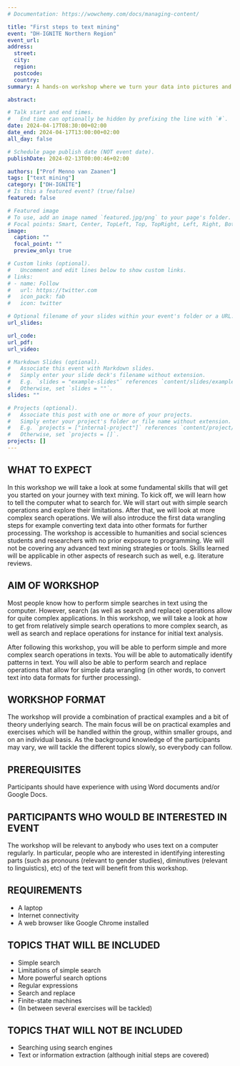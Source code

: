 ```yaml
---
# Documentation: https://wowchemy.com/docs/managing-content/

title: "First steps to text mining"
event: "DH-IGNITE Northern Region"
event_url: 
address:
  street: 
  city: 
  region: 
  postcode: 
  country: 
summary: A hands-on workshop where we turn your data into pictures and then discuss what this reveals. 

abstract: 

# Talk start and end times.
#   End time can optionally be hidden by prefixing the line with `#`.
date: 2024-04-17T08:30:00+02:00
date_end: 2024-04-17T13:00:00+02:00
all_day: false

# Schedule page publish date (NOT event date).
publishDate: 2024-02-13T00:00:46+02:00

authors: ["Prof Menno van Zaanen"]
tags: ["text mining"]
category: ["DH-IGNITE"]
# Is this a featured event? (true/false)
featured: false

# Featured image
# To use, add an image named `featured.jpg/png` to your page's folder. 
# Focal points: Smart, Center, TopLeft, Top, TopRight, Left, Right, BottomLeft, Bottom, BottomRight.
image:
  caption: ""
  focal_point: ""
  preview_only: true

# Custom links (optional).
#   Uncomment and edit lines below to show custom links.
# links:
# - name: Follow
#   url: https://twitter.com
#   icon_pack: fab
#   icon: twitter

# Optional filename of your slides within your event's folder or a URL.
url_slides:

url_code:
url_pdf: 
url_video:

# Markdown Slides (optional).
#   Associate this event with Markdown slides.
#   Simply enter your slide deck's filename without extension.
#   E.g. `slides = "example-slides"` references `content/slides/example-slides.md`.
#   Otherwise, set `slides = ""`.
slides: ""

# Projects (optional).
#   Associate this post with one or more of your projects.
#   Simply enter your project's folder or file name without extension.
#   E.g. `projects = ["internal-project"]` references `content/project/deep-learning/index.md`.
#   Otherwise, set `projects = []`.
projects: []
---
```



## WHAT TO EXPECT 

In this workshop we will take a look at some fundamental skills that will get you started on your journey with text mining. To kick off, we will learn how to tell the computer what to search for.  We will start out with simple search operations and explore their limitations. After that, we will look at more complex search operations.  We will also introduce the first data wrangling steps for example converting text data into other formats for further processing. The workshop is accessible to humanities and social sciences students and researchers with no prior exposure to programming. We will not be covering any advanced text mining strategies or tools.  Skills learned will be applicable in other aspects of research such as well, e.g. literature reviews.

## AIM OF WORKSHOP 

Most people know how to perform simple searches in text using the computer. However, search (as well as search and replace) operations allow for quite complex applications. In this workshop, we will take a look at how to get from relatively simple search operations to more complex search, as well as search and replace operations for instance for initial text analysis. 

After following this workshop, you will be able to perform simple and more complex search operations in texts. You will be able to automatically identify patterns in text. You will also be able to perform search and replace operations that allow for simple data wrangling (in other words, to convert text into data formats for further processing).

## WORKSHOP FORMAT 

The workshop will provide a combination of practical examples and a bit of theory underlying search. The main focus will be on practical examples and exercises which will be handled within the group, within smaller groups, and on an individual basis. As the background knowledge of the participants may vary, we will tackle the different topics slowly, so everybody can follow.


## PREREQUISITES

Participants should have experience with using Word documents and/or Google Docs.


## PARTICIPANTS WHO WOULD BE INTERESTED IN EVENT 

The workshop will be relevant to anybody who uses text on a computer regularly. In particular, people who are interested in identifying interesting parts (such as pronouns (relevant to gender studies), diminutives (relevant to linguistics), etc) of the text will benefit from this workshop.

## REQUIREMENTS
- A laptop
- Internet connectivity
- A web browser like Google Chrome installed
 
## TOPICS THAT WILL BE INCLUDED 

- Simple search
- Limitations of simple search
- More powerful search options
- Regular expressions
- Search and replace
- Finite-state machines
- (In between several exercises will be tackled)

## TOPICS THAT WILL NOT BE INCLUDED

- Searching using search engines
- Text or information extraction (although initial steps are covered)



